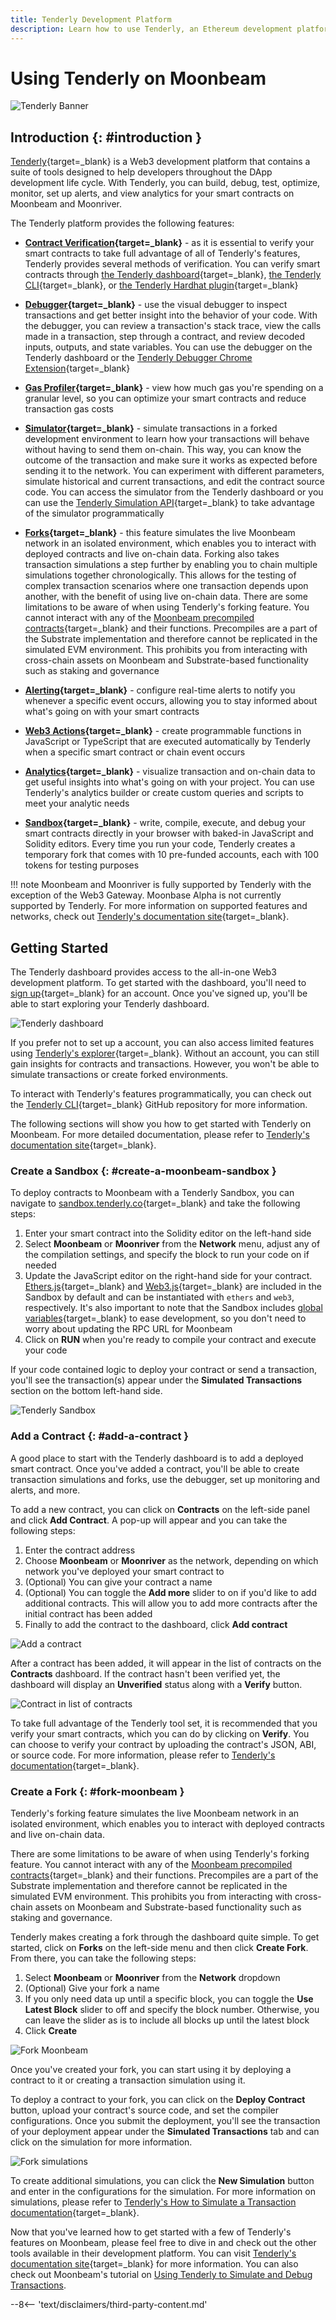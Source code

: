 ```yaml
---
title: Tenderly Development Platform
description: Learn how to use Tenderly, an Ethereum development platform, to build, debug, and monitor Solidity smart contracts on Moonbeam.
---
```


# Using Tenderly on Moonbeam

![Tenderly Banner](/images/builders/build/eth-api/dev-env/tenderly/tenderly-banner.png)

## Introduction {: #introduction } 

[Tenderly](https://tenderly.co/){target=_blank} is a Web3 development platform that contains a suite of tools designed to help developers throughout the DApp development life cycle. With Tenderly, you can build, debug, test, optimize, monitor, set up alerts, and view analytics for your smart contracts on Moonbeam and Moonriver.

The Tenderly platform provides the following features:

- **[Contract Verification](https://docs.tenderly.co/monitoring/smart-contract-verification/){target=_blank}** - as it is essential to verify your smart contracts to take full advantage of all of Tenderly's features, Tenderly provides several methods of verification. You can verify smart contracts through [the Tenderly dashboard](https://docs.tenderly.co/monitoring/smart-contract-verification/verifying-a-smart-contract#verifying-a-smart-contract){target=_blank}, [the Tenderly CLI](https://docs.tenderly.co/monitoring/smart-contract-verification/verifying-contracts-using-cli){target=_blank}, or [the Tenderly Hardhat plugin](https://docs.tenderly.co/monitoring/smart-contract-verification/verifying-contracts-using-the-tenderly-hardhat-plugin){target=_blank}

- **[Debugger](https://docs.tenderly.co/debugger/how-to-use-tenderly-debugger){target=_blank}** - use the visual debugger to inspect transactions and get better insight into the behavior of your code. With the debugger, you can review a transaction's stack trace, view the calls made in a transaction, step through a contract, and review decoded inputs, outputs, and state variables. You can use the debugger on the Tenderly dashboard or the [Tenderly Debugger Chrome Extension](https://docs.tenderly.co/simulations-and-forks/how-to-simulate-a-transaction){target=_blank}

- **[Gas Profiler](https://docs.tenderly.co/debugger/how-to-use-tenderly-debugger#gas-profiler){target=_blank}** - view how much gas you're spending on a granular level, so you can optimize your smart contracts and reduce transaction gas costs

- **[Simulator](https://docs.tenderly.co/simulations-and-forks/how-to-simulate-a-transaction){target=_blank}** - simulate transactions in a forked development environment to learn how your transactions will behave without having to send them on-chain. This way, you can know the outcome of the transaction and make sure it works as expected before sending it to the network. You can experiment with different parameters, simulate historical and current transactions, and edit the contract source code. You can access the simulator from the Tenderly dashboard or you can use the [Tenderly Simulation API](https://docs.tenderly.co/simulations-and-forks/simulation-api){target=_blank} to take advantage of the simulator programmatically 

- **[Forks](https://docs.tenderly.co/simulations-and-forks/forks){target=_blank}** - this feature simulates the live Moonbeam network in an isolated environment, which enables you to interact with deployed contracts and live on-chain data. Forking also takes transaction simulations a step further by enabling you to chain multiple simulations together chronologically. This allows for the testing of complex transaction scenarios where one transaction depends upon another, with the benefit of using live on-chain data. There are some limitations to be aware of when using Tenderly's forking feature. You cannot interact with any of the [Moonbeam precompiled contracts](/builders/pallets-precompiles/precompiles/){target=_blank} and their functions. Precompiles are a part of the Substrate implementation and therefore cannot be replicated in the simulated EVM environment. This prohibits you from interacting with cross-chain assets on Moonbeam and Substrate-based functionality such as staking and governance

- **[Alerting](https://docs.tenderly.co/alerts/intro-to-alerts){target=_blank}** - configure real-time alerts to notify you whenever a specific event occurs, allowing you to stay informed about what's going on with your smart contracts

- **[Web3 Actions](https://docs.tenderly.co/web3-actions/intro-to-web3-actions){target=_blank}** - create programmable functions in JavaScript or TypeScript that are executed automatically by Tenderly when a specific smart contract or chain event occurs

- **[Analytics](https://docs.tenderly.co/analytics/general-analytics){target=_blank}** - visualize transaction and on-chain data to get useful insights into what's going on with your project. You can use Tenderly's analytics builder or create custom queries and scripts to meet your analytic needs

- **[Sandbox](https://sandbox.tenderly.co/){target=_blank}** - write, compile, execute, and debug your smart contracts directly in your browser with baked-in JavaScript and Solidity editors. Every time you run your code, Tenderly creates a temporary fork that comes with 10 pre-funded accounts, each with 100 tokens for testing purposes

!!! note
    Moonbeam and Moonriver is fully supported by Tenderly with the exception of the Web3 Gateway. Moonbase Alpha is not currently supported by Tenderly. For more information on supported features and networks, check out [Tenderly's documentation site](https://docs.tenderly.co/supported-networks-and-languages#footnotes){target=_blank}.

## Getting Started

The Tenderly dashboard provides access to the all-in-one Web3 development platform. To get started with the dashboard, you'll need to [sign up](https://dashboard.tenderly.co/register){target=_blank} for an account. Once you've signed up, you'll be able to start exploring your Tenderly dashboard.

![Tenderly dashboard](/images/builders/build/eth-api/dev-env/tenderly/tenderly-1.png)

If you prefer not to set up a account, you can also access limited features using [Tenderly's explorer](https://dashboard.tenderly.co/explorer){target=_blank}. Without an account, you can still gain insights for contracts and transactions. However, you won't be able to simulate transactions or create forked environments.

To interact with Tenderly's features programmatically, you can check out the [Tenderly CLI](https://github.com/Tenderly/tenderly-cli){target=_blank} GitHub repository for more information.

The following sections will show you how to get started with Tenderly on Moonbeam. For more detailed documentation, please refer to [Tenderly's documentation site](https://docs.tenderly.co/){target=_blank}.

### Create a Sandbox {: #create-a-moonbeam-sandbox }

To deploy contracts to Moonbeam with a Tenderly Sandbox, you can navigate to [sandbox.tenderly.co](https://sandbox.tenderly.co/){target=_blank} and take the following steps:

1. Enter your smart contract into the Solidity editor on the left-hand side
2. Select **Moonbeam** or **Moonriver** from the **Network** menu, adjust any of the compilation settings, and specify the block to run your code on if needed
3. Update the JavaScript editor on the right-hand side for your contract. [Ethers.js](/builders/build/eth-api/libraries/ethersjs){target=_blank} and [Web3.js](/builders/build/eth-api/libraries/web3js){target=_blank} are included in the Sandbox by default and can be instantiated with `ethers` and `web3`, respectively. It's also important to note that the Sandbox includes [global variables](https://docs.tenderly.co/tenderly-sandbox#available-javascript-global-variables){target=_blank} to ease development, so you don't need to worry about updating the RPC URL for Moonbeam
4. Click on **RUN** when you're ready to compile your contract and execute your code

If your code contained logic to deploy your contract or send a transaction, you'll see the transaction(s) appear under the **Simulated Transactions** section on the bottom left-hand side. 

![Tenderly Sandbox](/images/builders/build/eth-api/dev-env/tenderly/tenderly-2.png)

### Add a Contract {: #add-a-contract }

A good place to start with the Tenderly dashboard is to add a deployed smart contract. Once you've added a contract, you'll be able to create transaction simulations and forks, use the debugger, set up monitoring and alerts, and more. 

To add a new contract, you can click on **Contracts** on the left-side panel and click **Add Contract**. A pop-up will appear and you can take the following steps:

1. Enter the contract address
2. Choose **Moonbeam** or **Moonriver** as the network, depending on which network you've deployed your smart contract to
3. (Optional) You can give your contract a name
4. (Optional) You can toggle the **Add more** slider to on if you'd like to add additional contracts. This will allow you to add more contracts after the initial contract has been added
5. Finally to add the contract to the dashboard, click **Add contract**

![Add a contract](/images/builders/build/eth-api/dev-env/tenderly/tenderly-3.png)

After a contract has been added, it will appear in the list of contracts on the **Contracts** dashboard. If the contract hasn't been verified yet, the dashboard will display an **Unverified** status along with a **Verify** button.

![Contract in list of contracts](/images/builders/build/eth-api/dev-env/tenderly/tenderly-4.png)

To take full advantage of the Tenderly tool set, it is recommended that you verify your smart contracts, which you can do by clicking on **Verify**. You can choose to verify your contract by uploading the contract's JSON, ABI, or source code. For more information, please refer to [Tenderly's documentation](https://docs.tenderly.co/monitoring/smart-contract-verification/verifying-a-smart-contract#verifying-a-smart-contract){target=_blank}.

### Create a Fork {: #fork-moonbeam }

Tenderly's forking feature simulates the live Moonbeam network in an isolated environment, which enables you to interact with deployed contracts and live on-chain data.

There are some limitations to be aware of when using Tenderly's forking feature. You cannot interact with any of the [Moonbeam precompiled contracts](/builders/pallets-precompiles/precompiles/){target=_blank} and their functions. Precompiles are a part of the Substrate implementation and therefore cannot be replicated in the simulated EVM environment. This prohibits you from interacting with cross-chain assets on Moonbeam and Substrate-based functionality such as staking and governance.

Tenderly makes creating a fork through the dashboard quite simple. To get started, click on **Forks** on the left-side menu and then click **Create Fork**. From there, you can take the following steps:

1. Select **Moonbeam** or **Moonriver** from the **Network** dropdown
2. (Optional) Give your fork a name
3. If you only need data up until a specific block, you can toggle the **Use Latest Block** slider to off and specify the block number. Otherwise, you can leave the slider as is to include all blocks up until the latest block
4. Click **Create**

![Fork Moonbeam](/images/builders/build/eth-api/dev-env/tenderly/tenderly-5.png)

Once you've created your fork, you can start using it by deploying a contract to it or creating a transaction simulation using it. 

To deploy a contract to your fork, you can click on the **Deploy Contract** button, upload your contract's source code, and set the compiler configurations. Once you submit the deployment, you'll see the transaction of your deployment appear under the **Simulated Transactions** tab and can click on the simulation for more information.

![Fork simulations](/images/builders/build/eth-api/dev-env/tenderly/tenderly-6.png)

To create additional simulations, you can click the **New Simulation** button and enter in the configurations for the simulation. For more information on simulations, please refer to [Tenderly's How to Simulate a Transaction documentation](https://docs.tenderly.co/simulations-and-forks/how-to-simulate-a-transaction){target=_blank}.

Now that you've learned how to get started with a few of Tenderly's features on Moonbeam, please feel free to dive in and check out the other tools available in their development platform. You can visit [Tenderly's documentation site](https://docs.tenderly.co/){target=_blank} for more information. You can also check out Moonbeam's tutorial on [Using Tenderly to Simulate and Debug Transactions](/tutorials/eth-api/using-tenderly/).

--8<-- 'text/disclaimers/third-party-content.md'